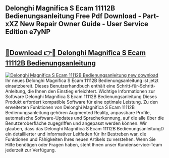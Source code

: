 ## Delonghi Magnifica S Ecam 11112B Bedienungsanleitung Free Pdf Download - Part-xXZ New Repair Owner Guide - User Service Edition e7yNP

# <h2><a href="http://df0cd56.blite.top/?on=Delonghi+Magnifica+S+Ecam+11112B+Bedienungsanleitung">🔗Download 👉🔴 Delonghi Magnifica S Ecam 11112B Bedienungsanleitung</a></h2>

[![Delonghi Magnifica S Ecam 11112B Bedienungsanleitung new download](https://i.imgur.com/lujVjoI.png)](http://df0cd56.blite.top/?on=Delonghi+Magnifica+S+Ecam+11112B+Bedienungsanleitung)
Ihr neues Delonghi Magnifica S Ecam 11112B Bedienungsanleitung ist jetzt einsatzbereit. Dieses Benutzerhandbuch enthält eine Schritt-für-Schritt-Anleitung, die Ihnen den Einstieg erleichtert. Wichtige Informationen zur Software Delonghi Magnifica S Ecam 11112B Bedienungsanleitung Dieses Produkt erfordert kompatible Software für eine optimale Leistung. Zu den erweiterten Funktionen von Delonghi Magnifica S Ecam 11112B Bedienungsanleitung gehören Augmented Reality, anpassbare Profile, automatische Software-Updates und Spracherkennung, auf die alle über die Benutzeroberfläche zugegriffen und angepasst werden können. Wir glauben, dass das Delonghi Magnifica S Ecam 11112B BedienungsanleitungD ein detaillierter und informativer Leitfaden für Ihr Bestreben war, die Funktionen und Fähigkeiten Ihres neuen Artikels zu verstehen. Wenn Sie Hilfe benötigen oder Fragen haben, steht Ihnen unser Kundenservice-Team jederzeit zur Verfügung.
